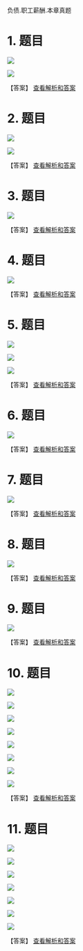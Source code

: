 负债.职工薪酬.本章真题

# 1. 题目

![](media/0bac21f789f0ebf07381fcc0068fc0d2.png)

![](media/0969458f5a6c861a483fc8539b8125d9.png)

【答案】
[查看解析和答案](media/c42bbb028fe6f5cda3352a08753c008c.png.md)
# 2. 题目

![](media/705ada3cc11839ce12a4fdb0ebc38a1b.png)

![](media/787d3e72cda14be3841d140ff6c5dbc6.png)

【答案】
[查看解析和答案](media/a5e2764376e8090abbd64ada02a3ac51.png.md)
# 3. 题目

![](media/54ab95593484952df8015ef770e203c2.png)

【答案】
[查看解析和答案](media/0c03f15a6e5d6d011468c9f5e7259592.png.md)
# 4. 题目

![](media/59ed43eaaa04c18f9577d02c3e52878e.png)

【答案】
[查看解析和答案](media/9a62d0a81459a3ce6b7883079cac6983.png.md)
# 5. 题目

![](media/8fab071e760a77915c1f333f5568737b.png)

![](media/3f71a5276bfe10169f297929bf7d636d.png)

![](media/ef013791cccc9cb060bf8dd1ec94c0c1.png)

【答案】
[查看解析和答案](media/4292bbd0a4db5335251e433b86ea2de8.png.md)
# 6. 题目

![](media/ae9a76f809a906ad20904cc476460640.png)

【答案】
[查看解析和答案](media/9576895dd7a4b7089c02c81fa60ea317.png.md)
# 7. 题目

![](media/08ff4483787862ef2ac02a020ba2fe6a.png)

【答案】
[查看解析和答案](media/154c6a2be3337816cc16a3cc1dfca4b6.png.md)
# 8. 题目

![](media/1e95551fde6faf8a7b37f7205171dcec.png)

【答案】
[查看解析和答案](media/b2fb148b2f8821b0b8d6e96fe95b5fad.png.md)
# 9. 题目

![](media/0d7f45c4f6d12ebcc77be4b0c3f00cdc.png)

【答案】
[查看解析和答案](media/6f0ed64c9aa50bafbf35f28241b050a9.png.md)
# 10. 题目

![](media/8806f3f9368c8d7ad955a239fccf11a4.png)

![](media/996a4f70243dfdc2095926aa4c831569.png)

![](media/b646d335d5ed8b5f76e36c371a957e0f.png)

![](media/5872e255c9f718967297cdec1af7edfa.png)

![](media/f4e1a73efa10e9f52884e6e77219a7d2.png)

![](media/bf59dba76ba29789c32e0d402e8928ba.png)

![](media/79388f163253827c569b9c1a6baaa8e7.png)

![](media/68633e8af9f279a79e1277abff7d665d.png)

【答案】
[查看解析和答案](media/3d317beef2d720bfa40d1c61e333a723.png.md)
# 11. 题目

![](media/d8f2330bfbe764afe7d379f888b09ed6.png)

![](media/b0123ae10992fbd5da1ba01a4e30b291.png)

![](media/bb0a23ac48f56f6c63adec28cae17e88.png)

![](media/e4865a9109df0eb7cf77aa0e2516320c.png)

![](media/0d6b36e601b18e79ebe47201725917da.png)

![](media/2ac4c758918491ddd6b7ddfcc33b4880.png)

![](media/8da5b58678b4f407968b9486bc783ba7.png)

【答案】
[查看解析和答案](media/6982ebda90216fdce25e2efc32813865.png.md)

